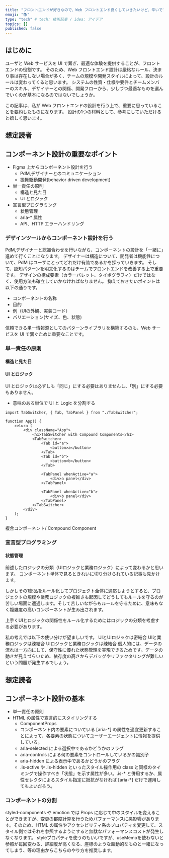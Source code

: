 ```yaml
---
title: "フロントエンドが好きなので、Web フロントエンド良くしていきたいけど、辛いですの話"
emoji: "📚"
type: "tech" # tech: 技術記事 / idea: アイデア
topics: []
published: false
---
```

## はじめに
ユーザと Web サービスを UI で繋ぎ、最適な体験を提供することが、フロントエンドの役割です。
そのため、Web フロントエンド設計は厳格なルール、決まり事は存在しない場合が多く、チームの規模や開発スタイルによって、設計のルールは変わってくると思います。
システムの性質・仕様や要件とチームメンバーのスキル、デザイナーとの関係、開発フローから、少しづつ最適なものを選んでいくのが基本になるのではないでしょうか。

この記事は、私が Web フロントエンドの設計を行う上で、重要に思っていることを要約したものになります。
設計の1つの材料として、参考にしていただけると嬉しく思います。

## 想定読者

## コンポーネント設計の重要なポイント
- Figma 上からコンポーネント設計を行う
  - PdM,デザイナーとのコミュニケーション
  - 振舞駆動開発(behavior driven development)
- 単一責任の原則
  - 構造と見た目
  - UI とロジック
- 宣言型プログラミング
  - 状態管理
  - aria-* 属性
  - API、HTTP エラーハンドリング

### デザインツールからコンポーネント設計を行う
PdM,デザイナーと認識合わせを行いながら、コンポーネントの設計を「一緒に」進めて行くことになります。
デザイナーは構造について、開発者は機能性について、PdM はユーザにとってどれだけ有効であるかを探っていきます。
そして、認知パターンを明文化するのはチームでフロントエンドを改善する上で重要です。
デザインの構成要素（カラーパレット、タイポグラフィ）だけではなく、使用方法も確立していかなければなりません。
抑えておきたいポイントは以下の通りです。
- コンポーネントの名称
- 目的
- 例（UIの外観、実装コード）
- バリエーション(サイズ、色、状態)

信頼できる単一情報源としてのパターンライブラリを構築するのも、Web サービスを UI で繋ぐために重要なことです。

### 単一責任の原則

#### 構造と見た目

#### UI とロジック
UI とロジックは必ずしも「同じ」にする必要はありませんし、「別」にする必要もありません。
- 意味のある単位で UI と Logic を分割する
```tsx
import TabSwitcher, { Tab, TabPanel } from "./TabSwitcher";

function App() {
    return (
        <div className="App">
            <h1>TabSwitcher with Compound Components</h1>
            <TabSwitcher>
                <Tab id="a">
                    <button>a</button>
                </Tab>
                <Tab id="b">
                    <button>b</button>
                </Tab>

                <TabPanel whenActive="a">
                    <div>a panel</div>
                </TabPanel>

                <TabPanel whenActive="b">
                    <div>b panel</div>
                </TabPanel>
            </TabSwitcher>
        </div>
    );
}
```

複合コンポーネント/ Compound Component
### 宣言型プログラミング

#### 状態管理

前述したロジックの分類（UIロジックと業務ロジック）によって変わるかと思います。 コンポーネント単体で見るときれいに切り分けられている記事も見かけます。

しかしその1部品をルール化してプロジェクト全体に適応しようとすると、プロジェクトの規模や業務ロジックの複雑さも起因してどうしてもルールを守るのが苦しい場面に遭遇します。そして苦しいながらもルールを守るために、意味もなく複雑度の高いコンポーネントが生み出されます。

上手くUIとロジックの関係性をルール化するためにはロジックの分類を考慮する必要があります。

私の考えでは以下の使い分けが望ましいです。
UIとUIロジックは密結合
UIと業務ロジックは疎結合
UIロジックと業務ロジックは疎結合
個人的には、データの流れは一方向にして、保守性に優れた状態管理を実現できるためです。データの動きが見えづらいため、依存度の高さからデバッグやリファクタリングが難しいという問題が発生するでしょう。




## 想定読者

## コンポーネント設計の基本
- 単一責任の原則
- HTML の属性で宣言的にスタイリングする
  - ComponentProps 
  - コンポーネント内の要素についている [aria-*] の属性を適宜更新することによって、各要素の状態についてユーザーエージェントに情報を提供している。 
  - aria-selected による選択中であるかどうかのフラグ 
  - aria-controls による何の要素をコントロールしているかの識別子 
  - aria-hidden による表示中であるかどうかのフラグ 
  - .is-active や .is-hidden といったスタイル操作用の class と同様のタイミングで操作すべき「状態」を示す属性が多い。.is-* と併用するか、属性セレクタによるスタイル指定に抵抗がなければ [aria-*] だけで運用してもよいだろう。

### コンポーネントの分割

styled-components や emotion では Props に応じて中のスタイルを変えることができますが、変更の都度計算を行うためパフォーマンスに悪影響があります。そのため、HTML の属性やアクセシビリティ系のプロパティを変更して、スタイル側ではそれを参照するようにすると無駄なパフォーマンスコストが発生しなくなります。 styleプロパティを使うのもいいですが、useMemoを使わないと参照が毎回変わる、詳細度が高くなる、座標のような超動的なものと一緒になってしまう、等の理由からこちらのやり方を推奨します。
